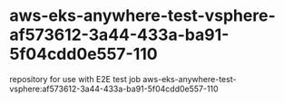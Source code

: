 # aws-eks-anywhere-test-vsphere-af573612-3a44-433a-ba91-5f04cdd0e557-110
repository for use with E2E test job aws-eks-anywhere-test-vsphere:af573612-3a44-433a-ba91-5f04cdd0e557-110

